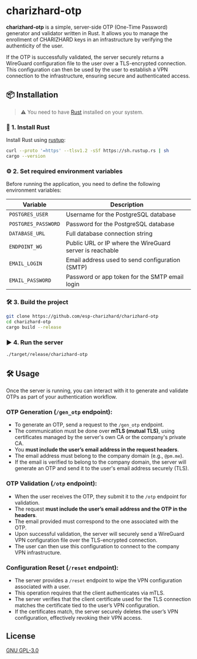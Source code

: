 # charizhard-otp

**charizhard-otp** is a simple, server-side OTP (One-Time Password) generator and validator written in Rust. It allows you to manage the enrollment of CHARIZHARD keys in an infrastructure by verifying the authenticity of the user.

If the OTP is successfully validated, the server securely returns a WireGuard configuration file to the user over a TLS-encrypted connection. This configuration can then be used by the user to establish a VPN connection to the infrastructure, ensuring secure and authenticated access.

## 📦 Installation

> ⚠️ You need to have [Rust](https://www.rust-lang.org/tools/install) installed on your system.

### 🦀 1. Install Rust

Install Rust using [rustup](https://rustup.rs):

```bash
curl --proto '=https' --tlsv1.2 -sSf https://sh.rustup.rs | sh
cargo --version
``` 


### ⚙️ 2. Set required environment variables

Before running the application, you need to define the following environment variables:

| Variable             | Description                                        |
|----------------------|--------------------------------------------------|
| `POSTGRES_USER`      | Username for the PostgreSQL database              |
| `POSTGRES_PASSWORD`  | Password for the PostgreSQL database              |
| `DATABASE_URL`       | Full database connection string                   |
| `ENDPOINT_WG`        | Public URL or IP where the WireGuard server is reachable |
| `EMAIL_LOGIN`        | Email address used to send configuration (SMTP)  |
| `EMAIL_PASSWORD`     | Password or app token for the SMTP email login   |


### 🛠 3. Build the project
```bash
git clone https://github.com/esp-charizhard/charizhard-otp
cd charizhard-otp
cargo build --release
```

### ▶️ 4. Run the server
```bash
./target/release/charizhard-otp
```

## 🛠 Usage

Once the server is running, you can interact with it to generate and validate OTPs as part of your authentication workflow.

### OTP Generation (`/gen_otp` endpoint):

- To generate an OTP, send a request to the `/gen_otp` endpoint.
- The communication must be done over **mTLS (mutual TLS)**, using certificates managed by the server's own CA or the company's private CA.
- You **must include the user’s email address in the request headers**.
- The email address must belong to the company domain (e.g., `@pm.me`).
- If the email is verified to belong to the company domain, the server will generate an OTP and send it to the user's email address securely (TLS).

### OTP Validation (`/otp` endpoint):

- When the user receives the OTP, they submit it to the `/otp` endpoint for validation.
- The request **must include the user’s email address and the OTP in the headers**.
- The email provided must correspond to the one associated with the OTP.
- Upon successful validation, the server will securely send a WireGuard VPN configuration file over the TLS-encrypted connection.
- The user can then use this configuration to connect to the company VPN infrastructure.

### Configuration Reset (`/reset` endpoint):

- The server provides a `/reset` endpoint to wipe the VPN configuration associated with a user.
- This operation requires that the client authenticates via mTLS.
- The server verifies that the client certificate used for the TLS connection matches the certificate tied to the user’s VPN configuration.
- If the certificates match, the server securely deletes the user’s VPN configuration, effectively revoking their VPN access.



## License

[GNU GPL-3.0](https://www.gnu.org/licenses/gpl-3.0.fr.html#license-text)